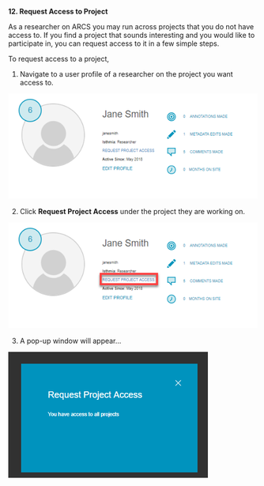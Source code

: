 **12. Request Access to Project**

As a researcher on ARCS you may run across projects that you do not have access to. If you find a project that sounds interesting and you would like to participate in, you can request access to it in a few simple steps.

To request access to a project,

1. Navigate to a user profile of a researcher on the project you want access to.

![12.1 Annotated](../images/User%20Tasks%20Annotated/12_annotated.2.png?raw=true)

2. Click **Request Project Access** under the project they are working on.

![12.1 Annotated](../images/User%20Tasks%20Annotated/12.1_annotated.png?raw=true)

3. A pop-up window will appear...

![12.2 Annotated](../images/User%20Tasks%20Annotated/12.2.png?raw=true)
